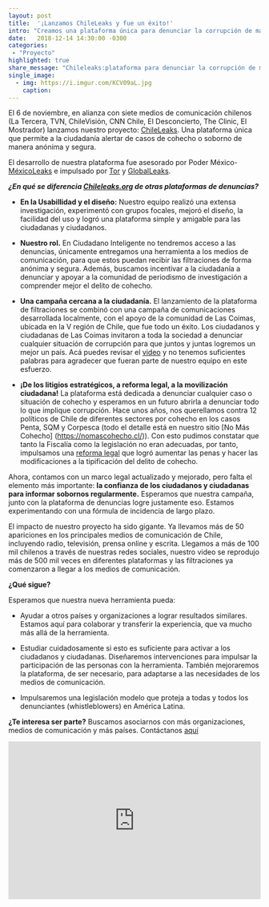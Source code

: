 ```yaml
---
layout: post
title:  '¡Lanzamos ChileLeaks y fue un éxito!'
intro: "Creamos una plataforma única para denunciar la corrupción de manera anónima y segura."
date:   2018-12-14 14:30:00 -0300
categories:
 - "Proyecto"
highlighted: true
share_message: "Chileleaks:plataforma para denunciar la corrupción de manera anónima y segura. Aquí te lo cuenta @ciudadanoi"
single_image:
  - img: https://i.imgur.com/KCV09aL.jpg
    caption: 
---
```

El 6 de noviembre, en alianza con siete medios de comunicación chilenos (La Tercera, TVN, ChileVisión, CNN Chile, El Desconcierto, The Clinic, El Mostrador) lanzamos nuestro proyecto: [ChileLeaks](https://chileleaks.org/). Una plataforma única que permite a la ciudadanía alertar de casos de cohecho o soborno de manera anónima y segura. 

El desarrollo de nuestra plataforma fue asesorado por Poder México- [MéxicoLeaks](https://mexicoleaks.mx/) e impulsado por  [Tor](https://www.torproject.org/)  y [GlobalLeaks](https://www.globaleaks.org/).

***¿En qué se diferencia [Chileleaks.org](https://chileleaks.org/) de otras plataformas de denuncias?***

* **En la Usabillidad y el diseño:** 
Nuestro equipo realizó una extensa investigación, experimentó con grupos focales, mejoró el diseño, la facilidad del uso y logró una plataforma simple y amigable para las ciudadanas y ciudadanos.

* **Nuestro rol.** 
En Ciudadano Inteligente no tendremos acceso a las denuncias, únicamente entregamos una herramienta a los medios de comunicación, para que estos puedan recibir las filtraciones de forma anónima y segura. Además, buscamos incentivar a la ciudadanía a denunciar y apoyar a la comunidad de periodismo de investigación a comprender mejor el delito de cohecho. 

* **Una campaña cercana a la ciudadanía.** 
El lanzamiento de la plataforma de filtraciones se combinó con una campaña de comunicaciones desarrollada localmente, con el apoyo de la comunidad de Las Coimas, ubicada en la V región de Chile, que fue todo un éxito.  Los ciudadanos y ciudadanas de Las Coimas invitaron a toda la sociedad a denunciar cualquier situación de corrupción para que juntos y juntas logremos un mejor un país. Acá puedes revisar el [video](https://www.youtube.com/watch?v=3axWZ7mTpVQ) y no tenemos suficientes palabras para agradecer que fueran parte de nuestro equipo en este esfuerzo.

* **¡De los litigios estratégicos, a reforma legal, a la movilización ciudadana!** 
La plataforma está dedicada a denunciar cualquier caso o situación de cohecho y esperamos en un futuro abrirla a denunciar todo lo que implique corrupción. Hace unos años, nos querellamos contra 12 políticos de Chile de diferentes sectores por cohecho en los casos Penta, SQM y Corpesca (todo el detalle está en nuestro sitio [No Más Cohecho] (https://nomascohecho.cl/)). Con esto pudimos constatar que tanto la Fiscalía como la legislación no eran adecuadas, por tanto, impulsamos una [reforma legal](http://www.adnradio.cl/noticias/politica/camara-de-diputados-aprobo-de-forma-unanime-el-proyecto-anticorrupcion/20181025/nota/3816464.aspx) que logró aumentar las penas y hacer las modificaciones a la tipificación del delito de cohecho. 

Ahora, contamos con un marco legal actualizado y mejorado, pero falta el elemento más importante: **la confianza de los ciudadanos y ciudadanas para informar sobornos regularmente.** Esperamos que nuestra campaña, junto con la plataforma de denuncias logre justamente eso. Estamos experimentando con una fórmula de incidencia de largo plazo. 

El impacto de nuestro proyecto ha sido gigante. Ya llevamos más de 50 apariciones en los principales medios de comunicación de Chile, incluyendo radio, televisión, prensa online y escrita. Llegamos a más de 100 mil chilenos a través de nuestras redes sociales, nuestro video se reprodujo más de 500 mil veces en diferentes plataformas y las filtraciones ya comenzaron a llegar a los medios de comunicación.

**¿Qué sigue?**

Esperamos que nuestra nueva herramienta pueda:

* Ayudar a otros países y organizaciones a lograr resultados similares. Estamos aquí para colaborar y transferir la experiencia, que va mucho más allá de la herramienta.

* Estudiar cuidadosamente si esto es suficiente para activar a los ciudadanos y ciudadanas. Diseñaremos  intervenciones para impulsar la participación de las personas con la herramienta. También mejoraremos la plataforma, de ser necesario, para adaptarse a las necesidades de los medios de comunicación.

* Impulsaremos una legislación modelo que proteja a todas y todos los denunciantes (whistleblowers) en América Latina. 

**¿Te interesa ser parte?** Buscamos asociarnos con más organizaciones, medios de comunicación y más países. Contáctanos [aquí](https://ciudadanointeligente.org/contact/)

<iframe width="100%" height="315" src="https://www.youtube.com/embed/3axWZ7mTpVQ" frameborder="0" allow="accelerometer; autoplay; encrypted-media; gyroscope; picture-in-picture" allowfullscreen></iframe>
